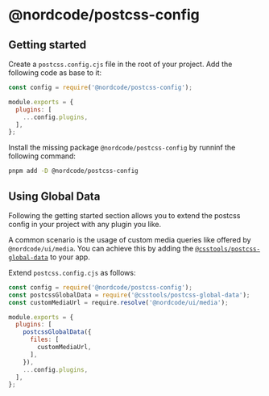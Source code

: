 # @nordcode/postcss-config

## Getting started

Create a `postcss.config.cjs` file in the root of your project. Add the following code as base to it:

```js
const config = require('@nordcode/postcss-config');

module.exports = {
  plugins: [
    ...config.plugins,
  ],
};
```

Install the missing package `@nordcode/postcss-config` by runninf the following command:

```sh
pnpm add -D @nordcode/postcss-config
```

## Using Global Data

Following the getting started section allows you to extend the postcss config in your project with any plugin you like.

A common scenario is the usage of custom media queries like offered by `@nordcode/ui/media`. You can achieve this by adding the [`@csstools/postcss-global-data`](https://github.com/csstools/postcss-plugins/tree/main/plugins/postcss-global-data#readme) to your app.

Extend `postcss.config.cjs` as follows:

```js
const config = require('@nordcode/postcss-config');
const postcssGlobalData = require('@csstools/postcss-global-data');
const customMediaUrl = require.resolve('@nordcode/ui/media');

module.exports = {
  plugins: [
    postcssGlobalData({
      files: [
        customMediaUrl,
      ],
    }),
    ...config.plugins,
  ],
};
```

